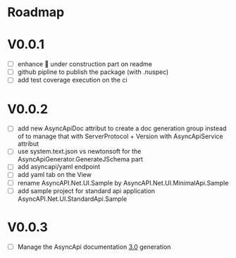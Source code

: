 # Roadmap

# V0.0.1
- [ ] enhance 🚧 under construction part on readme
- [ ] github pipline to publish the package (with .nuspec)
- [ ] add test coverage execution on the ci

# V0.0.2
- [ ] add new AsyncApiDoc attribut to create a doc generation group instead of to manage that with ServerProtocol + Version with AsyncApiService attribut
- [ ] use system.text.json vs newtonsoft for the AsyncApiGenerator.GenerateJSchema part 
- [ ] add asyncapi/yaml endpoint
- [ ] add yaml tab on the View
- [ ] rename AsyncAPI.Net.UI.Sample by AsyncAPI.Net.UI.MinimalApi.Sample
- [ ] add sample project for standard api application AsyncAPI.Net.UI.StandardApi.Sample

# V0.0.3
- [ ] Manage the AsyncApi documentation [3.0](https://www.asyncapi.com/blog/release-notes-3.0.0) generation